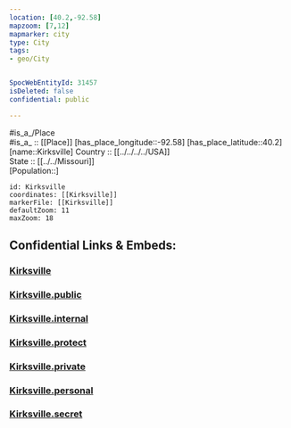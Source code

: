 ```yaml
---
location: [40.2,-92.58] 
mapzoom: [7,12] 
mapmarker: city 
type: City
tags:
- geo/City


SpocWebEntityId: 31457
isDeleted: false
confidential: public

---
```

#is_a_/Place  
#is_a_ :: [[Place]] 
[has_place_longitude::-92.58] 
[has_place_latitude::40.2] 
[name::Kirksville] 
Country :: [[../../../../USA]]  
State :: [[../../Missouri]]  
[Population::] 



```leaflet
id: Kirksville
coordinates: [[Kirksville]] 
markerFile: [[Kirksville]] 
defaultZoom: 11 
maxZoom: 18
```


## Confidential Links & Embeds: 

### [Kirksville](/_Standards/Earth/Continent/America~North/USA/USA~Central/Missouri/counties~Missouri/Adair,County/cities~Adair/Kirksville.md) 

### [Kirksville.public](/_public/Earth/Continent/America~North/USA/USA~Central/Missouri/counties~Missouri/Adair,County/cities~Adair/Kirksville.public.md) 

### [Kirksville.internal](/_internal/Earth/Continent/America~North/USA/USA~Central/Missouri/counties~Missouri/Adair,County/cities~Adair/Kirksville.internal.md) 

### [Kirksville.protect](/_protect/Earth/Continent/America~North/USA/USA~Central/Missouri/counties~Missouri/Adair,County/cities~Adair/Kirksville.protect.md) 

### [Kirksville.private](/_private/Earth/Continent/America~North/USA/USA~Central/Missouri/counties~Missouri/Adair,County/cities~Adair/Kirksville.private.md) 

### [Kirksville.personal](/_personal/Earth/Continent/America~North/USA/USA~Central/Missouri/counties~Missouri/Adair,County/cities~Adair/Kirksville.personal.md) 

### [Kirksville.secret](/_secret/Earth/Continent/America~North/USA/USA~Central/Missouri/counties~Missouri/Adair,County/cities~Adair/Kirksville.secret.md)

